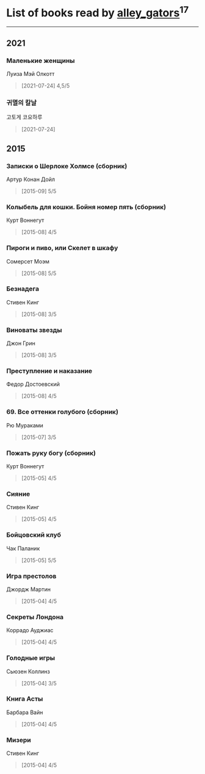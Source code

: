 # List of books read by [alley_gators](https://my.mail.ru/mail/alligatorsalley/)<sup>17</sup>
---

## 2021

### Маленькие женщины
Луиза Мэй Олкотт
> [2021-07-24] 4,5/5


### 귀멸의 칼날
고토게 코요하루
> [2021-07-24] 



## 2015

### Записки о Шерлоке Холмсе (сборник)
Артур Конан Дойл
> [2015-09] 5/5


### Колыбель для кошки. Бойня номер пять (сборник)
Курт Воннегут
> [2015-08] 4/5


### Пироги и пиво, или Скелет в шкафу
Сомерсет Моэм
> [2015-08] 5/5


### Безнадега
Стивен Кинг
> [2015-08] 3/5


### Виноваты звезды
Джон Грин
> [2015-08] 3/5


### Преступление и наказание
Федор Достоевский
> [2015-08] 4/5


### 69. Все оттенки голубого (сборник)
Рю Мураками
> [2015-07] 3/5


### Пожать руку богу (сборник)
Курт Воннегут
> [2015-05] 4/5


### Сияние
Стивен Кинг
> [2015-05] 4/5


### Бойцовский клуб
Чак Паланик
> [2015-05] 5/5


### Игра престолов
Джордж Мартин
> [2015-04] 4/5


### Секреты Лондона
Коррадо Ауджиас
> [2015-04] 4/5


### Голодные игры
Сьюзен Коллинз
> [2015-04] 3/5


### Книга Асты
Барбара Вайн
> [2015-04] 4/5


### Мизери
Стивен Кинг
> [2015-04] 4/5



